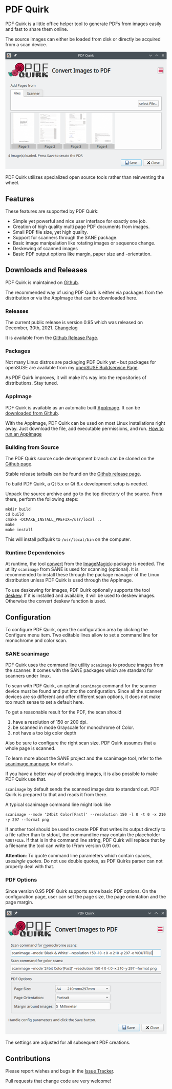 # PDF Quirk


PDF Quirk is a little office helper tool to generate PDFs from images easily and fast to share them online.

The source images can either be loaded from disk or directly be acquired from a scan device.

![Screenshot](https://github.com/dragotin/pdfquirk/raw/master/resources/screenshot1.png)

PDF Quirk utilizes specialized open source tools rather than reinventing the wheel.

## Features

These features are supported by PDF Quirk:

- Simple yet powerful and nice user interface for exactly one job.
- Creation of high quality multi page PDF documents from images.
- Small PDF file size, yet high quality.
- Support for scanners through the SANE package.
- Basic image manipulation like rotating images or sequence change.
- Deskewing of scanned images
- Basic PDF output options like margin, paper size and -orientation.

## Downloads and Releases

PDF Quirk is maintained on [Github](https://github.com/dragotin/pdfquirk).

The recommended way of using PDF Quirk is either via packages from the distribution or via the AppImage that can be downloaded here.

### Releases

The current public release is version 0.95 which was released on December, 30th, 2021. [Changelog](Changelog.md)

It is available from the  [Github Release Page](https://github.com/dragotin/pdfquirk/releases/tag/v0.95).

### Packages

Not many Linux distros are packaging PDF Quirk yet - but packages for openSUSE are available from my [openSUSE Buildservice Page](https://software.opensuse.org/package/pdfquirk).

As PDF Quirk improves, it will make it's way into the repositories of distributions. Stay tuned.

### AppImage

PDF Quirk is available as an automatic built [AppImage](https://appimage.org/). It can be [downloaded from Github](https://github.com/dragotin/pdfquirk/releases/tag/v0.95).

With the AppImage, PDF Quirk can be used on most Linux installations right away. Just download the file, add executable permissions, and run. [How to run an AppImage](https://docs.appimage.org/introduction/quickstart.html#how-to-run-an-appimage)

### Building from Source

The PDF Quirk source code development branch can be cloned on the [Github page](https://github.com/dragotin/pdfquirk).

Stable release tarballs can be found on the [Github release page](https://github.com/dragotin/pdfquirk/releases).

To build PDF Quirk, a Qt 5.x or Qt 6.x development setup is needed.

Unpack the source archive and go to the top directory of the source. From there, perform the following steps:

```
mkdir build
cd build
cmake -DCMAKE_INSTALL_PREFIX=/usr/local ..
make
make install
```

This will install pdfquirk to `/usr/local/bin` on the computer.

### Runtime Dependencies

At runtime, the tool [convert](https://imagemagick.org/script/convert.php) from the [ImageMagick](https://imagemagick.org/script/index.php)-package is needed. The utility `scanimage` from SANE is used for scanning (optional).
It is recommended to install these through the package manager of the Linux distribution unless PDF Quirk is used through the AppImage.

To use deskewing for images, PDF Quirk optionally supports the tool [deskew](https://galfar.vevb.net/wp/projects/deskew/). If it is installed and available, it will be used to deskew images. Otherwise the convert deskew function is used.

## Configuration

To configure PDF Quirk, open the configuration area by clicking the Configure menu item. Two editable lines allow to set a command line for monochrome and color scan.

### SANE scanimage

PDF Quirk uses the command line utility `scanimage` to produce images from the scanner. It comes with the SANE packages which are standard for scanners under linux.

To scan with PDF Quirk, an optimal `scanimage` command for the scanner device must be found and put into the configuration. Since all the scanner devices are so different and offer different scan options, it does not make too much sense to set a default here.

To get a reasonable result for the PDF, the scan should

1. have a resolution of 150 or 200 dpi.
2. be scanned in mode Grayscale for monochrome of Color.
3. not have a too big color depth

Also be sure to configure the right scan size. PDF Quirk assumes that a whole page is scanned.

To learn more about the SANE project and the scanimage tool, refer to the [scanimage manpage](http://www.sane-project.org/man/scanimage.1.html) for details.

If you have a better way of producing images, it is also possible to make PDF Quirk use that.

`scanimage` by default sends the scanned image data to standard out. PDF Quirk is prepared to that and reads it from there.

A typical scanimage command line might look like
```
scanimage --mode '24bit Color[Fast]' --resolution 150 -l 0 -t 0 -x 210 -y 297 --format png
```

If another tool should be used to create PDF that writes its output directly to a file rather than to stdout, the commandline may contain the placeholder `%OUTFILE`. If that is in the command line string, PDF Quirk will replace that by a filename the tool can write to (From version 0.91 on).

**Attention**: To quote command line parameters which contain spaces, use*single quotes*. Do not use double quotes, as PDF Quirks parser can not properly deal with that.

### PDF Options

Since version 0.95 PDF Quirk supports some basic PDF options. On the configuration page, user can set the page size, the page orientation and the page margin.

![PDF Options](https://github.com/dragotin/pdfquirk/raw/master/resources/screenshot_configoptions.png)

The settings are adjusted for all subsequent PDF creations.

## Contributions

Please report wishes and bugs in the [Issue Tracker](https://github.com/dragotin/pdfquirk/issues).

Pull requests that change code are very welcome!

